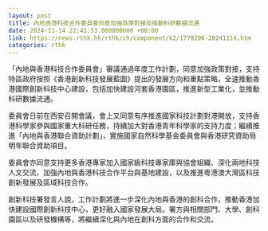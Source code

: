 ```yaml
---
layout: post
title: 內地香港科技合作委員會同意加強政策對接及推動科研數據流通
date: 2024-11-14 22:41:53.000000000 +08:00
link: https://news.rthk.hk/rthk/ch/component/k2/1779206-20241114.htm
categories: rthk
---
```


「內地與香港科技合作委員會」審議通過年度工作計劃，同意加強政策對接，支持特區政府按照《香港創新科技發展藍圖》提出的發展方向和重點策略，全速推動香港國際創新科技中心建設，包括加快建設河套香港園區，推進新型工業化，並推動科研數據流通。

委員會日前在西安召開會議，會上又同意有序推進國家科技計劃對港開放，支持香港科學家參與國家重大科研任務，持續加大對香港青年科學家的支持力度；繼續推進「內地與香港聯合資助計劃」，實施國家自然科學基金委員會與香港研究資助局明年聯合資助項目。

委員會亦同意支持更多香港專家加入國家級科技專家庫與協會組織、深化兩地科技人文交流、加強內地與香港科技合作平台與基地建設，以及推進粵港澳大灣區科技創新發展及區域科技合作。

創新科技署發言人說，工作計劃將進一步深化內地與香港的創科合作，推動香港加快建設國際創新科技中心，更好融入國家發展大局。署方與相關部門、大學、創科園區以及研發機構等，將繼續深化與內地在創科方面的合作和交流。
